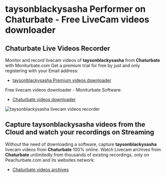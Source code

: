 # taysonblackysasha Performer on Chaturbate - Free LiveCam videos downloader

## Chaturbate Live Videos Recorder

Monitor and record livecam videos of **taysonblackysasha** from **Chaturbate** with Moniturbate.com
Get a premium trial for free by just and only registering with your Email address:
* [taysonblackysasha Premium videos downloader](https://moniturbate.com/request-demo-licence-key.html)

Free livecam videos downloader - Moniturbate Software:
* [Chaturbate videos downloader](https://moniturbate.com/moniturbate-download-software.html)

![taysonblackysasha livecam videos recorder](https://peachurnet.com/templates/moniturbate-software.png)


## Capture taysonblackysasha videos from the Cloud and watch your recordings on Streaming

Without the need of downloading a software, capture **taysonblackysasha** livecam videos from **Chaturbate** 100% online.
Watch Livecam archives from **Chaturbate** unlimitedly from thousands of existing recordings, only on Peachurbate.com and its websites network:
* [Chaturbate videos archives](https://peachurnet.com/)